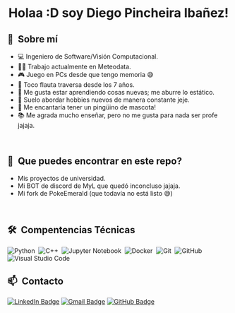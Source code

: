 <h1 align="center">Holaa :D soy Diego Pincheira Ibañez!</h1>

<div>

  ## 👀 &nbsp;Sobre mí

  - 💻  Ingeniero de Software/Visión Computacional.
  - 👨‍💼  Trabajo actualmente en Meteodata.
  - 🎮  Juego en PCs desde que tengo memoria 😅
  - 🪈  Toco flauta traversa desde los 7 años.
  - 🧠  Me gusta estar aprendiendo cosas nuevas; me aburre lo estático.
  - 🧩  Suelo abordar hobbies nuevos de manera constante jeje.
  - 🐧  Me encantaría tener un pingüino de mascota!
  - 📚  Me agrada mucho enseñar, pero no me gusta para nada ser profe jajaja.

  <br>
</div>

<div>

  ## 👀 &nbsp;Que puedes encontrar en este repo?

  - Mis proyectos de universidad.
  - Mi BOT de discord de MyL que quedó inconcluso jajaja.
  - Mi fork de PokeEmerald (que todavía no está listo 😅)

 <br>
</div>


<div>

  ## 🛠️ &nbsp;Compentencias Técnicas

  ![Python](https://img.shields.io/badge/-Python-ffd343?logo=python)&nbsp;
  ![C++](https://img.shields.io/badge/-C++-blue?logo=cplusplus)&nbsp;
  ![Jupyter Notebook](https://img.shields.io/badge/-Jupyter%20Notebook-0D1117?style=flat&logo=jupyter)&nbsp;
  ![Docker](https://img.shields.io/badge/-Docker-0D1117?style=flat&logo=docker)&nbsp;
  ![Git](https://img.shields.io/badge/-Git-0D1117?style=flat&logo=git)&nbsp;
  ![GitHub](https://img.shields.io/badge/-GitHub-0D1117?style=flat&logo=github)&nbsp;
  ![Visual Studio Code](https://img.shields.io/badge/-VS%20Code-0D1117?style=flat&logo=visual-studio-code&logoColor=007ACC)&nbsp;

</div>

<div>

  ## 📫 &nbsp;Contacto

  [![LinkedIn Badge](https://img.shields.io/badge/-Diego_Pincheira_Ib.-blue?style=flat-square&logo=Linkedin&logoColor=white&link=https://www.linkedin.com/in/diego-pincheira-iba%C3%B1ez/)](https://www.linkedin.com/in/diego-pincheira-iba%C3%B1ez/)
  [![Gmail Badge](https://img.shields.io/badge/-Diego_Pincheira_Ib.-red?style=flat-square&logo=Gmail&logoColor=white)](mailto:dpincheira@meteodata.cl)
  [![GitHub Badge](https://img.shields.io/badge/-DiegoPincheiraIb-393636?style=flat-square&logo=GitHub&logoColor=white)](https://github.com/diegopincheiraib)

</div>

<!--
**DiegoPincheiraIb/DiegoPincheiraIb** is a ✨ _special_ ✨ repository because its `README.md` (this file) appears on your GitHub profile.

Here are some ideas to get you started:

- 🔭 I’m currently working on ...
- 🌱 I’m currently learning ...
- 👯 I’m looking to collaborate on ...
- 🤔 I’m looking for help with ...
- 💬 Ask me about ...
- 📫 How to reach me: ...
- 😄 Pronouns: ...
- ⚡ Fun fact: ...
-->
